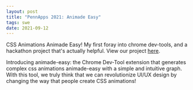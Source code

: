 ```yaml
---
layout: post
title: "PennApps 2021: Animade Easy"
tags: swe
date: 2021-09-12
---
```


CSS Animations Animade Easy! My first foray into chrome dev-tools, and a hackathon project that's actually helpful. View our project [here](https://devpost.com/software/animade-easy).

Introducing animade-easy: the Chrome Dev-Tool extension that generates complex css animations animade-easy with a simple and intuitive graph. With this tool, we truly think that we can revolutionize UI/UX design by changing the way that people create CSS animations!

